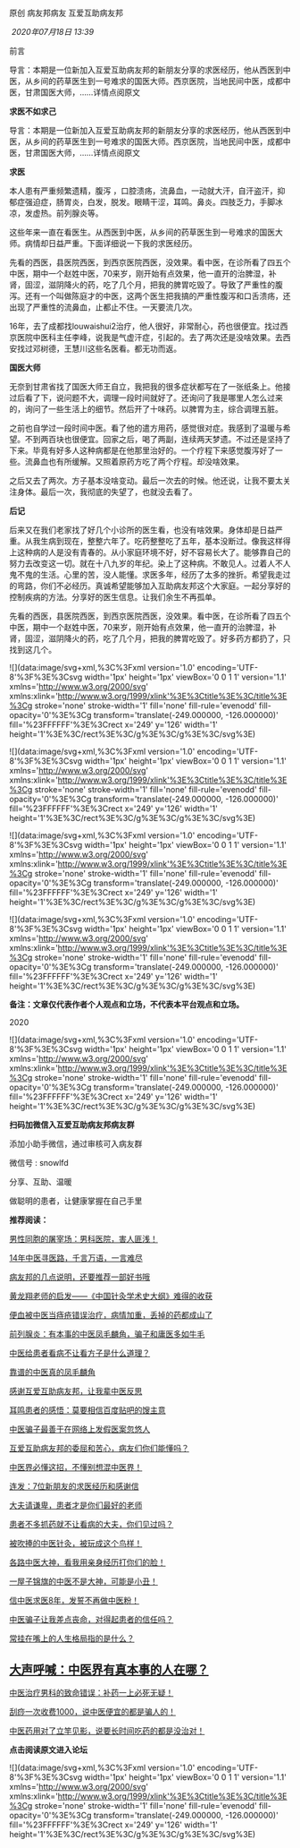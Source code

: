 # 

原创 病友邦病友 互爱互助病友邦

 _2020年07月18日 13:39_

前言

导言：本期是一位新加入互爱互助病友邦的新朋友分享的求医经历，他从西医到中医，从乡间的药草医生到一号难求的国医大师。西京医院，当地民间中医，成都中医，甘肃国医大师，……详情点阅原文

**求医不如求己**

导言：本期是一位新加入互爱互助病友邦的新朋友分享的求医经历，他从西医到中医，从乡间的药草医生到一号难求的国医大师。西京医院，当地民间中医，成都中医，甘肃国医大师，……详情点阅原文

  

**求医**

  

本人患有严重频繁遗精，腹泻 ，口腔溃疡，流鼻血，一动就大汗，自汗盗汗，抑郁症强迫症，肠胃炎，白发，脱发。眼睛干涩，耳鸣。鼻炎。四肢乏力，手脚冰凉，发虚热。前列腺炎等。 

  

这些年来一直在看医生。从西医到中医，从乡间的药草医生到一号难求的国医大师。病情却日益严重。下面详细说一下我的求医经历。

  

先看的西医，县医院西医，到西京医院西医，没效果。看中医，在诊所看了四五个中医，期中一个赵姓中医，70来岁，刚开始有点效果，他一直开的治脾湿，补肾，固涩，滋阴降火的药，吃了几个月，把我的脾胃吃毁了。导致了严重性的腹泻。还有一个叫做陈庭才的中医，这两个医生把我搞的严重性腹泻和口舌溃疡，还出现了严重性的流鼻血，止都止不住。一天要流几次。

  

16年，去了成都找louwaishui2治疗，他人很好，非常耐心，药也很便宜。找过西京医院中医科主任李峰，说我是气虚汗症，引起的。去了两次还是没啥效果。去西安找过邓树德，王慧川这些名医看。都无功而返。

  

**国医大师**

  

无奈到甘肃省找了国医大师王自立，我把我的很多症状都写在了一张纸条上。他接过后看了下，说问题不大，调理一段时间就好了。还询问了我是哪里人怎么过来的，询问了一些生活上的细节。然后开了十味药。以脾胃为主，综合调理五脏。

  

之前也自学过一段时间中医。看了他的遣方用药，感觉很对症。我感到了温暖与希望。不到两百块也很便宜。回家之后，喝了两副，连续两天梦遗。不过还是坚持了下来。毕竟有好多人这种病都是在他那里治好的。一个疗程下来感觉腹泻好了一些。流鼻血也有所缓解。又照着原药方吃了两个疗程。却没啥效果。

  

之后又去了两次。方子基本没啥变动。最后一次去的时候。他还说，让我不要太关注身体。最后一次，我彻底的失望了，也就没去看了。

  

**后记**

  

后来又在我们老家找了好几个小诊所的医生看，也没有啥效果。身体却是日益严重。从我生病到现在，整整六年了。吃药整整吃了五年，基本没断过。像我这样得上这种病的人是没有青春的。从小家庭环境不好，好不容易长大了。能够靠自己的努力去改变这一切。就在十八九岁的年纪。染上了这种病。不敢见人。过着人不人鬼不鬼的生活。心里的苦，没人能懂。求医多年，经历了太多的挫折。希望我走过的弯路，你们不必经历。真诚希望能够加入互助病友邦这个大家庭。一起分享好的控制疾病的方法。分享好的医生信息。让我们余生不再孤单。

  

先看的西医，县医院西医，到西京医院西医，没效果。看中医，在诊所看了四五个中医，期中一个赵姓中医，70来岁，刚开始有点效果，他一直开的治脾湿，补肾，固涩，滋阴降火的药，吃了几个月，把我的脾胃吃毁了。好多药方都扔了，只找到这几个。

  

![](data:image/svg+xml,%3C%3Fxml version='1.0' encoding='UTF-8'%3F%3E%3Csvg width='1px' height='1px' viewBox='0 0 1 1' version='1.1' xmlns='http://www.w3.org/2000/svg' xmlns:xlink='http://www.w3.org/1999/xlink'%3E%3Ctitle%3E%3C/title%3E%3Cg stroke='none' stroke-width='1' fill='none' fill-rule='evenodd' fill-opacity='0'%3E%3Cg transform='translate(-249.000000, -126.000000)' fill='%23FFFFFF'%3E%3Crect x='249' y='126' width='1' height='1'%3E%3C/rect%3E%3C/g%3E%3C/g%3E%3C/svg%3E)

![](data:image/svg+xml,%3C%3Fxml version='1.0' encoding='UTF-8'%3F%3E%3Csvg width='1px' height='1px' viewBox='0 0 1 1' version='1.1' xmlns='http://www.w3.org/2000/svg' xmlns:xlink='http://www.w3.org/1999/xlink'%3E%3Ctitle%3E%3C/title%3E%3Cg stroke='none' stroke-width='1' fill='none' fill-rule='evenodd' fill-opacity='0'%3E%3Cg transform='translate(-249.000000, -126.000000)' fill='%23FFFFFF'%3E%3Crect x='249' y='126' width='1' height='1'%3E%3C/rect%3E%3C/g%3E%3C/g%3E%3C/svg%3E)

![](data:image/svg+xml,%3C%3Fxml version='1.0' encoding='UTF-8'%3F%3E%3Csvg width='1px' height='1px' viewBox='0 0 1 1' version='1.1' xmlns='http://www.w3.org/2000/svg' xmlns:xlink='http://www.w3.org/1999/xlink'%3E%3Ctitle%3E%3C/title%3E%3Cg stroke='none' stroke-width='1' fill='none' fill-rule='evenodd' fill-opacity='0'%3E%3Cg transform='translate(-249.000000, -126.000000)' fill='%23FFFFFF'%3E%3Crect x='249' y='126' width='1' height='1'%3E%3C/rect%3E%3C/g%3E%3C/g%3E%3C/svg%3E)

![](data:image/svg+xml,%3C%3Fxml version='1.0' encoding='UTF-8'%3F%3E%3Csvg width='1px' height='1px' viewBox='0 0 1 1' version='1.1' xmlns='http://www.w3.org/2000/svg' xmlns:xlink='http://www.w3.org/1999/xlink'%3E%3Ctitle%3E%3C/title%3E%3Cg stroke='none' stroke-width='1' fill='none' fill-rule='evenodd' fill-opacity='0'%3E%3Cg transform='translate(-249.000000, -126.000000)' fill='%23FFFFFF'%3E%3Crect x='249' y='126' width='1' height='1'%3E%3C/rect%3E%3C/g%3E%3C/g%3E%3C/svg%3E)

**备注：文章仅代表作者个人观点和立场，不代表本平台观点和立场。**

  

2020

![](data:image/svg+xml,%3C%3Fxml version='1.0' encoding='UTF-8'%3F%3E%3Csvg width='1px' height='1px' viewBox='0 0 1 1' version='1.1' xmlns='http://www.w3.org/2000/svg' xmlns:xlink='http://www.w3.org/1999/xlink'%3E%3Ctitle%3E%3C/title%3E%3Cg stroke='none' stroke-width='1' fill='none' fill-rule='evenodd' fill-opacity='0'%3E%3Cg transform='translate(-249.000000, -126.000000)' fill='%23FFFFFF'%3E%3Crect x='249' y='126' width='1' height='1'%3E%3C/rect%3E%3C/g%3E%3C/g%3E%3C/svg%3E)

**扫码加微信入互爱互助病友邦病友群**

添加小助手微信，通过审核可入病友群

微信号 : snowlfd

分享、互助、温暖

做聪明的患者，让健康掌握在自己手里

  

**推荐阅读：**  

[男性同胞的屠宰场：男科医院，害人匪浅！](http://mp.weixin.qq.com/s?__biz=MzAwMTQ3ODY5MA==&mid=2654957736&idx=1&sn=a626ea3b79fa1553b53418b8255fe04c&chksm=8112c9e5b66540f3c357a3d906342ed28ea06318f706b83b081bf13d2e2139239245f1cedf93&scene=21#wechat_redirect)

[14年中医寻医路，千言万语，一言难尽](http://mp.weixin.qq.com/s?__biz=MzAwMTQ3ODY5MA==&mid=2654957717&idx=1&sn=7af1b0a373254d1576c7edf5bbd85965&chksm=8112c9d8b66540cefb8c79b47a034b751805f2871c5a83cd39e4d5294557d049a2db146fe1a5&scene=21#wechat_redirect)

[病友邦的几点说明，还要推荐一部好书哦](http://mp.weixin.qq.com/s?__biz=MzAwMTQ3ODY5MA==&mid=2654957547&idx=1&sn=3b8342349db74ad79f6230f857b03592&chksm=8112d6a6b6655fb0d83727fc577cac032a6ab461438c857c013719fdd19b7a9636eb7725e4a4&scene=21#wechat_redirect)

[黄龙翔老师的启发——《中国针灸学术史大纲》难得的收获](http://mp.weixin.qq.com/s?__biz=MzAwMTQ3ODY5MA==&mid=2654957665&idx=1&sn=f00ca61b6ae1e0cdb05233a02318a1c1&chksm=8112c92cb665403add2218227056d67881ebe04a621b4055a18846bfc30209a5e82a63943099&scene=21#wechat_redirect)

[便血被中医当痔疮错误治疗，病情加重，丢掉的药都成山了](http://mp.weixin.qq.com/s?__biz=MzAwMTQ3ODY5MA==&mid=2654958000&idx=1&sn=269c65aee8bb6b53c414a5e778c06b08&chksm=8112c8fdb66541ebbab3078dad3b7e13b8f368d5709a00d60d68ba42be8905fd09879f885b2c&scene=21#wechat_redirect)

[前列腺炎：有本事的中医凤毛麟角，骗子和庸医多如牛毛](http://mp.weixin.qq.com/s?__biz=MzAwMTQ3ODY5MA==&mid=2654958242&idx=1&sn=c7642b4215421db9ad65effe8afde158&chksm=8112cbefb66542f9055d8c22d7b7bb37affe05bb2aa82bce3933f693fc797cd4211ec56e1d39&scene=21#wechat_redirect)

[中医给患者看病不让看方子是什么道理？](http://mp.weixin.qq.com/s?__biz=MzAwMTQ3ODY5MA==&mid=2654958315&idx=1&sn=bbc30e7840d7726061c2f2255bfe84ed&chksm=8112cba6b66542b0a73dfafacdcd4902d28808c6995bfac7d81dff7a14a609d964660834a0fe&scene=21#wechat_redirect)

[靠谱的中医真的凤毛麟角](http://mp.weixin.qq.com/s?__biz=MzAwMTQ3ODY5MA==&mid=2654958375&idx=1&sn=56b7d6e3c29563cc8dc91ebb063d13c9&chksm=8112ca6ab665437c1e5a5ddb2aafa85ce81e3f5bc6a1d602d7b88cc3355abb286ff67fe17c98&scene=21#wechat_redirect)

[感谢互爱互助病友邦，让我辈中医反思](http://mp.weixin.qq.com/s?__biz=MzAwMTQ3ODY5MA==&mid=2654958397&idx=1&sn=88ff649c8ffb03bbfb6b69c7f075999a&chksm=8112ca70b665436602ade308d89c72c15c87432eea885e82768e855dc3b90cf1194179345e71&scene=21#wechat_redirect)

[耳鸣患者的感悟：莫要相信百度贴吧的馊主意](http://mp.weixin.qq.com/s?__biz=MzAwMTQ3ODY5MA==&mid=2654958454&idx=1&sn=05becdfd7cfc30f4c5a6524aa35f5d78&chksm=8112ca3bb665432d646e97f2cc688110b2c73f4221a19c109973e5a4b6be261c8e2bceb4046e&scene=21#wechat_redirect)

[中医骗子最善于在网络上发假医案忽悠人](http://mp.weixin.qq.com/s?__biz=MzAwMTQ3ODY5MA==&mid=2654958553&idx=1&sn=22c0214587374f4e3f101e0ff9320319&chksm=8112ca94b6654382241b76fd7cd884a2a624d57f2f188db1f2eb6eabdca7a6dabaeda28279f3&scene=21#wechat_redirect)  

[互爱互助病友邦的委屈和苦心，病友们你们能懂吗？](http://mp.weixin.qq.com/s?__biz=MzAwMTQ3ODY5MA==&mid=2654959049&idx=1&sn=5bbfa25c768caa21afa6e430ae936ce5&chksm=8112cc84b6654592606c684666edf27ac3970a9ee409d6a7e21556ed6061f68bc9568c5b714a&scene=21#wechat_redirect)

[中医界必懂这招，不懂别想混中医界！](http://mp.weixin.qq.com/s?__biz=MzAwMTQ3ODY5MA==&mid=2654959049&idx=1&sn=5bbfa25c768caa21afa6e430ae936ce5&chksm=8112cc84b6654592606c684666edf27ac3970a9ee409d6a7e21556ed6061f68bc9568c5b714a&scene=21#wechat_redirect)

[连发：](http://mp.weixin.qq.com/s?__biz=MzAwMTQ3ODY5MA==&mid=2654959063&idx=1&sn=9944fe597374b8aba8112407a90a52b8&chksm=8112cc9ab665458c3816beb917b79582bdbd28bd2af209df50899b6b8fa3fadf93d36749126d&scene=21#wechat_redirect)[7位新朋友的求医经历和感谢信](http://mp.weixin.qq.com/s?__biz=MzAwMTQ3ODY5MA==&mid=2654959063&idx=1&sn=9944fe597374b8aba8112407a90a52b8&chksm=8112cc9ab665458c3816beb917b79582bdbd28bd2af209df50899b6b8fa3fadf93d36749126d&scene=21#wechat_redirect)

[大夫请谦卑，患者才是你们最好的老师](http://mp.weixin.qq.com/s?__biz=MzAwMTQ3ODY5MA==&mid=2654959084&idx=1&sn=15d36e2d2695a25a59ddb2c768579e4a&chksm=8112cca1b66545b7571bd57b3502fca3a7febd36f9f03f5b5f02789592216b095f764ab4d0bf&scene=21#wechat_redirect)  

[患者不多抓药就不让看病的大夫，你们见过吗？](http://mp.weixin.qq.com/s?__biz=MzAwMTQ3ODY5MA==&mid=2654959110&idx=1&sn=fa12e415f5ddbb987bf59a779d7198d4&chksm=8112cf4bb665465d68e1b45ab0742e0ade48fdb073e1f2750f2a8cf739adbcdf87922c6aba11&scene=21#wechat_redirect)

[被吹捧的中医针灸，被玩成这个鸟样！](http://mp.weixin.qq.com/s?__biz=MzAwMTQ3ODY5MA==&mid=2654959149&idx=1&sn=1448efb7bdb3f90d3f98ae88ac415fce&chksm=8112cf60b6654676d95de45c780b8fd1acd7346ff77074ba7248c9b78ae0776adba930d8d754&scene=21#wechat_redirect)

[各路中医大神，看我用亲身经历打你们的脸！](http://mp.weixin.qq.com/s?__biz=MzAwMTQ3ODY5MA==&mid=2654959157&idx=1&sn=bc36b4a3bda686d5ee2e20db8b5666fc&chksm=8112cf78b665466e33c900edf917d669c5efaa5a2566ff9b7cd63389ba9cfd2f0737c70f16fa&scene=21#wechat_redirect)

[一屋子锦旗的中医不是大神，可能是小丑！](http://mp.weixin.qq.com/s?__biz=MzAwMTQ3ODY5MA==&mid=2654959170&idx=1&sn=17e1b81be1368f5c4d58d13a215c2945&chksm=8112cf0fb665461913b1d1cf7a9df6d478559599b441045811cbbd9b09d62f10222d16823681&scene=21#wechat_redirect)

[信中医求医8年，发誓不再做中医粉！](http://mp.weixin.qq.com/s?__biz=MzAwMTQ3ODY5MA==&mid=2654959191&idx=1&sn=6965341c5d9c0c2be05b06f50a143d43&chksm=8112cf1ab665460ccb912ddbcabc3fa864b0311943e128473f4b3e43de7d88a8cfbb4bfa3acf&scene=21#wechat_redirect)  

[中医骗子让我差点丧命，对得起患者的信任吗？](http://mp.weixin.qq.com/s?__biz=MzAwMTQ3ODY5MA==&mid=2654959197&idx=1&sn=9efe66cf31ebc041b3f5e402c833c374&chksm=8112cf10b665460683a0bf99d00b403da457d29918c101bb36d70e9471dfb4b4bd0b910ce73b&scene=21#wechat_redirect)  

[常挂在嘴上的人生格局指的是什么？](http://mp.weixin.qq.com/s?__biz=MzAwMTQ3ODY5MA==&mid=2654959213&idx=1&sn=5a53b81a05175040e5a84aedc0e05344&chksm=8112cf20b66546363fc29cbf4bef1977f657d9ab155dab27d9746f87a63601e9e0dd20b894e6&scene=21#wechat_redirect)  

## [大声呼喊：中医界有真本事的人在哪？](http://mp.weixin.qq.com/s?__biz=MzAwMTQ3ODY5MA==&mid=2654959270&idx=1&sn=78c432700c2820115aa1406f0d565d7a&chksm=8112cfebb66546fdb4b844db6839f02343ffb1f087d38bdfb49f490f147dcd15d14da1c76dba&scene=21#wechat_redirect)

[中医治疗男科的致命错误：补药一上必死无疑！](http://mp.weixin.qq.com/s?__biz=MzAwMTQ3ODY5MA==&mid=2654959394&idx=1&sn=2a3e2e6cf32d40225b05a813c0f6ab90&chksm=8112ce6fb665477922b60a8baf78b5a2a567b3bec8750aa8fe4e722f143600b56261b5b81a9f&scene=21#wechat_redirect)  

[刮痧一次收费1000，说中医便宜的都是骗人的！](http://mp.weixin.qq.com/s?__biz=MzAwMTQ3ODY5MA==&mid=2654959520&idx=1&sn=b72eb9f69d27916e9d32ed9b723cc58a&chksm=8112ceedb66547fbee6690af55a2113d476910a20dbeb87a22369b225130c454d2040cc7cfbb&scene=21#wechat_redirect)

[中医药用对了立竿见影，说要长时间吃药的都是没治对！](http://mp.weixin.qq.com/s?__biz=MzAwMTQ3ODY5MA==&mid=2654959545&idx=1&sn=2ac714afbc16d81532aa67d29efc1a47&chksm=8112cef4b66547e2a85c686eae275764c44e55ca9b4813f9b330eb34bb59bc9beffebcc9cf3a&scene=21#wechat_redirect)

**点击阅读原文进入论坛**

![](data:image/svg+xml,%3C%3Fxml version='1.0' encoding='UTF-8'%3F%3E%3Csvg width='1px' height='1px' viewBox='0 0 1 1' version='1.1' xmlns='http://www.w3.org/2000/svg' xmlns:xlink='http://www.w3.org/1999/xlink'%3E%3Ctitle%3E%3C/title%3E%3Cg stroke='none' stroke-width='1' fill='none' fill-rule='evenodd' fill-opacity='0'%3E%3Cg transform='translate(-249.000000, -126.000000)' fill='%23FFFFFF'%3E%3Crect x='249' y='126' width='1' height='1'%3E%3C/rect%3E%3C/g%3E%3C/g%3E%3C/svg%3E)

​